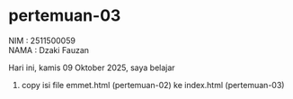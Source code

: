# pertemuan-03

NIM : 2511500059<BR>
NAMA : Dzaki Fauzan<br>

Hari ini, kamis 09 Oktober 2025, saya belajar
<ol>
  <li>copy isi file emmet.html (pertemuan-02) ke index.html (pertemuan-03)</li>
 <ol> 